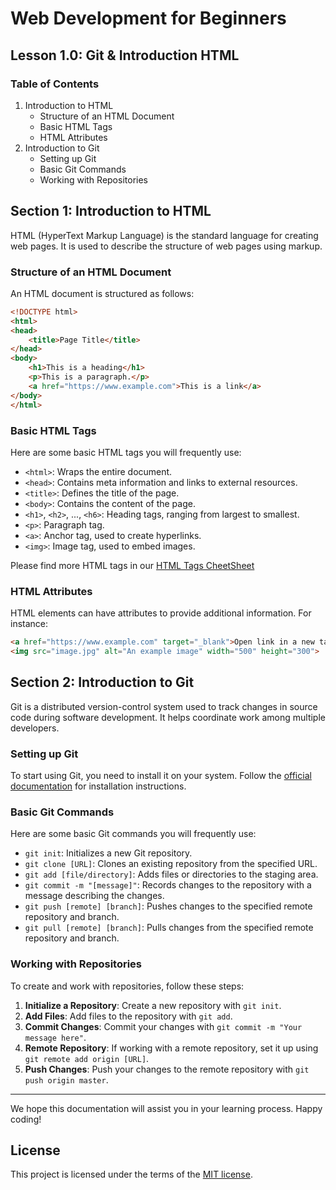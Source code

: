 # Web Development for Beginners

## Lesson 1.0: Git & Introduction HTML

### Table of Contents

1. Introduction to HTML
   - Structure of an HTML Document
   - Basic HTML Tags
   - HTML Attributes
2. Introduction to Git
   - Setting up Git
   - Basic Git Commands
   - Working with Repositories

## Section 1: Introduction to HTML

HTML (HyperText Markup Language) is the standard language for creating web pages. It is used to describe the structure of web pages using markup.

### Structure of an HTML Document

An HTML document is structured as follows:

```html
<!DOCTYPE html>
<html>
<head>
    <title>Page Title</title>
</head>
<body>
    <h1>This is a heading</h1>
    <p>This is a paragraph.</p>
    <a href="https://www.example.com">This is a link</a>
</body>
</html>
```

### Basic HTML Tags

Here are some basic HTML tags you will frequently use:

- `<html>`: Wraps the entire document.
- `<head>`: Contains meta information and links to external resources.
- `<title>`: Defines the title of the page.
- `<body>`: Contains the content of the page.
- `<h1>`, `<h2>`, ..., `<h6>`: Heading tags, ranging from largest to smallest.
- `<p>`: Paragraph tag.
- `<a>`: Anchor tag, used to create hyperlinks.
- `<img>`: Image tag, used to embed images.

Please find more HTML tags in our [HTML Tags CheetSheet](./htmlcheatsheet.pdf)

### HTML Attributes

HTML elements can have attributes to provide additional information. For instance:

```html
<a href="https://www.example.com" target="_blank">Open link in a new tab</a>
<img src="image.jpg" alt="An example image" width="500" height="300">
```

## Section 2: Introduction to Git

Git is a distributed version-control system used to track changes in source code during software development. It helps coordinate work among multiple developers.

### Setting up Git

To start using Git, you need to install it on your system. Follow the [official documentation](https://git-scm.com/book/en/v2/Getting-Started-Installing-Git) for installation instructions.

### Basic Git Commands

Here are some basic Git commands you will frequently use:

- `git init`: Initializes a new Git repository.
- `git clone [URL]`: Clones an existing repository from the specified URL.
- `git add [file/directory]`: Adds files or directories to the staging area.
- `git commit -m "[message]"`: Records changes to the repository with a message describing the changes.
- `git push [remote] [branch]`: Pushes changes to the specified remote repository and branch.
- `git pull [remote] [branch]`: Pulls changes from the specified remote repository and branch.

### Working with Repositories

To create and work with repositories, follow these steps:

1. **Initialize a Repository**: Create a new repository with `git init`.
2. **Add Files**: Add files to the repository with `git add`.
3. **Commit Changes**: Commit your changes with `git commit -m "Your message here"`.
4. **Remote Repository**: If working with a remote repository, set it up using `git remote add origin [URL]`.
5. **Push Changes**: Push your changes to the remote repository with `git push origin master`.

---

We hope this documentation will assist you in your learning process. Happy coding!

## License

This project is licensed under the terms of the [MIT license](./License.md).
